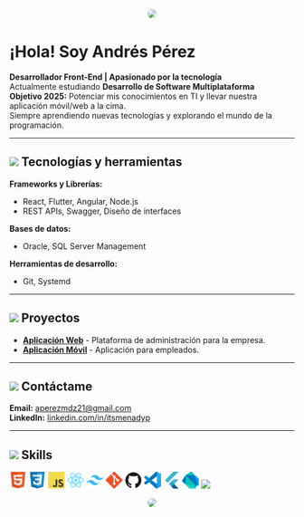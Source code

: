 <div align="center">
  <img src="https://media.giphy.com/media/SVxRQOgysVEDHPG6fy/giphy.gif" width="120px" style="border-radius: 20px;"/>
</div>

# ¡Hola! Soy Andrés Pérez  

**Desarrollador Front-End | Apasionado por la tecnología**  
Actualmente estudiando **Desarrollo de Software Multiplataforma**  
**Objetivo 2025:** Potenciar mis conocimientos en TI y llevar nuestra aplicación móvil/web a la cima.  
Siempre aprendiendo nuevas tecnologías y explorando el mundo de la programación.  

---

## <img src="https://media3.giphy.com/media/j2pOGeGYKe2xCCKwfi/giphy.gif" width="25"> Tecnologías y herramientas  

**Frameworks y Librerías:**  
- React, Flutter, Angular, Node.js  
- REST APIs, Swagger, Diseño de interfaces  

**Bases de datos:**  
- Oracle, SQL Server Management  

**Herramientas de desarrollo:**  
- Git, Systemd  

---

## <img src="https://i.pinimg.com/originals/4c/aa/74/4caa74ad64a3a14f8db4d3e9dea667b1.gif" width="25"> Proyectos  

- **[Aplicación Web](https://github.com/AndyPerezMdz/Holiday-inn-express)** - Plataforma de administración para la empresa.  
- **[Aplicación Móvil](https://github.com/AndyPerezMdz/HolidayInnExpressMovil)** - Aplicación para empleados.  

---

## <img src="https://i.pinimg.com/originals/81/b2/54/81b254228668007668992a536ae980fd.gif" width="25"> Contáctame  

**Email:** [aperezmdz21@gmail.com](mailto:aperezmdz21@gmail.com)  
**LinkedIn:** [linkedin.com/in/itsmenadyp](https://www.linkedin.com/in/itsmenadyp)  

---

## <img src="https://media2.giphy.com/media/QssGEmpkyEOhBCb7e1/giphy.gif" width="25"> Skills  

<p>
  <code><img height="30" src="https://raw.githubusercontent.com/devicons/devicon/master/icons/html5/html5-original.svg" alt="HTML" /></code>
  <code><img height="30" src="https://raw.githubusercontent.com/devicons/devicon/master/icons/css3/css3-original.svg" alt="CSS" /></code>
  <code><img height="30" src="https://raw.githubusercontent.com/devicons/devicon/master/icons/javascript/javascript-original.svg" alt="JavaScript" /></code>
  <code><img height="30" src="https://raw.githubusercontent.com/devicons/devicon/master/icons/react/react-original.svg" alt="React" /></code>
  <code><img height="30" src="https://raw.githubusercontent.com/devicons/devicon/master/icons/tailwindcss/tailwindcss-original.svg" alt="Tailwind CSS" /></code>
  <code><img height="30" src="https://raw.githubusercontent.com/devicons/devicon/master/icons/git/git-original.svg" alt="Git" /></code>
  <code><img height="30" src="https://raw.githubusercontent.com/devicons/devicon/master/icons/github/github-original.svg" alt="GitHub" /></code>
  <code><img height="30" src="https://raw.githubusercontent.com/devicons/devicon/master/icons/vscode/vscode-original.svg" alt="VS Code" /></code>
  <code><img height="30" src="https://raw.githubusercontent.com/devicons/devicon/master/icons/flutter/flutter-original.svg" alt="Flutter" /></code>
  <code><img height="30" src="https://raw.githubusercontent.com/devicons/devicon/master/icons/dart/dart-original.svg" alt="Dart" /></code>
  <code><img height="30" src="https://raw.githubusercontent.com/devicons/devicon/master/icons/postgresql/postg" /></code>
</p>


<div align="center">
  <img src="https://media.giphy.com/media/l1BgR0rBqjUtgCKre/giphy.gif?cid=790b7611het4syjajspvyh39ivm4u07y3t3pe3g1o79edruu&ep=v1_gifs_search&rid=giphy.gif&ct=g" width="120px" style="border-radius: 20px;"/>
</div>
